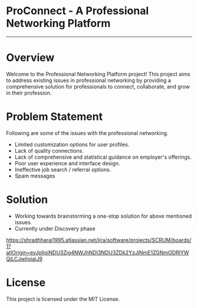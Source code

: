 # ProConnect - A Professional Networking Platform
-------------------------------------------------------

# Overview
Welcome to the Professional Networking Platform project! This project aims to address existing issues in professional networking by providing a comprehensive solution for professionals to connect, collaborate, and grow in their profession.

# Problem Statement
Following are some of the issues with the professional networking.

- Limited customization options for user profiles.
- Lack of quality connections.
- Lack of comprehensive and statistical guidance on employer's offerings.
- Poor user experience and interface design.
- Ineffective job search / referral options.
- Spam messages

# Solution
-  Working towards brainstorming a one-stop solution for above mentioned issues.
-  Currently under Discovery phase

https://shradhharaj1995.atlassian.net/jira/software/projects/SCRUM/boards/1?atlOrigin=eyJpIjoiNDU3Zjg4NWJhNDI3NDU3ZDk2YzJjNmE1ZGNmODRlYWQiLCJwIjoiaiJ9
 
# License
This project is licensed under the MIT License.

